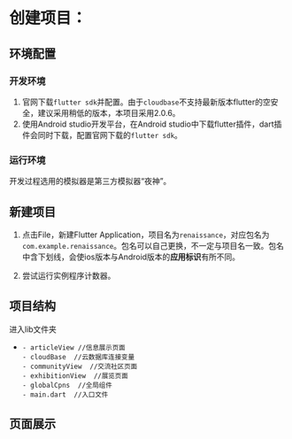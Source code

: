 # 创建项目：

## 环境配置

### 开发环境

1. 官网下载`flutter sdk`并配置。由于`cloudbase`不支持最新版本flutter的空安全，建议采用稍低的版本，本项目采用2.0.6。
2. 使用Android studio开发平台，在Android studio中下载flutter插件，dart插件会同时下载，配置官网下载的`flutter sdk`。

### 运行环境

开发过程选用的模拟器是第三方模拟器“夜神”。

## 新建项目

1. 点击File，新建Flutter Application，项目名为`renaissance`，对应包名为`com.example.renaissance`。包名可以自己更换，不一定与项目名一致。包名中含下划线，会使ios版本与Android版本的**应用标识**有所不同。

2. 尝试运行实例程序计数器。

## 项目结构

进入lib文件夹

- ```
  - articleView //信息展示页面
  - cloudBase  //云数据库连接变量
  - communityView  //交流社区页面
  - exhibitionView  //展览页面
  - globalCpns  //全局组件
  - main.dart  //入口文件
  ```

## 页面展示


